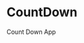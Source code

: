 # CountDown
 Count Down App
      
                     
                                                                                                   
                                                                                            
                                                                                               
                                                                                     
                                                                    
                                            
                         
                   
    
 
   
